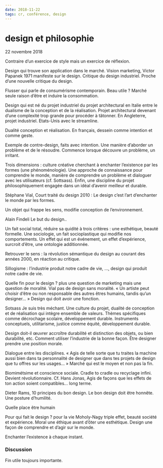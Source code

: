 ```yaml
---
date: 2018-11-22
tags: cr, conférence, design
---
```


# design et philosophie

22 novembre 2018

Contraire d’un exercice de style mais un exercice de réflexion.

Design qui trouve son application dans le marché. Vision marketing, Victor Papanek 1971 manifeste sur le design. Critique du design industriel. Proche d’une nouvelle critique du design.

Flusser qui parle de consumérisme contemporain. Beau utile ? Marché seule raison d’être et induire la consommation.

Design qui est né du projet industriel du projet architectural en Italie entre le dualisme de la conception et de la réalisation. Projet architectural devenant d’une complexité trop grande pour procéder à tâtonner. En Angleterre, projet industriel. Etats-Unis avec le streamline.

Dualité conception et réalisation. En français, dessein comme intention et comme geste.

Exemple de contre-design, faits avec intention. Une manière d’aborder un problème et de le résoudre. Commence lorsque découvre un problème, un irritant.

Trois dimensions : culture créative cherchant à enchanter l’existence par les formes (une phénoménologie). Une approche de connaissance pour comprendre le monde, manière de comprendre un problème et dialoguer avec les utilisateurs (cf. Sottsass). Enfin, une discipline du projet philosophiquement engagée dans un idéal d’avenir meilleur et durable.

Stéphane Vial, Court traité du design 2010 : Le design c’est l’art d’enchanter le monde par les formes.

Un objet qui frappe les sens, modifie conception de l’environnement. 

Alain Findeli Le but du design..

Un fait social total, réduire sa quidité à trois critères : une esthétique, beauté formelle. Une sociologie, un fait socioplastique qui modifie nos comportements. Un effet qui est un événement, un effet d’expérience, surcroit d’être, une ontologie additionnée.

Retrouver le sens : la révolution sémantique du design au courant des années 2000, en réaction au critique.

Sillogisme : l’industrie produit notre cadre de vie, ..., design qui produit notre cadre de vie.

Quelle fin pour le design ? plus une question de marketing mais une question de moralité. Vial pas de design sans moralité. « Un artiste peut choisir d‘être ou non responsable des autres êtres humains, tandis qu’un designer... » Design qui doit avoir une fonction.

Sotsass Je suis très méchant. Une culture du projet, dualité de conception et de réalisation qui intègre ensemble de valeurs. Thèmes spécifiques comme décrochage scolaire, développement durable. Instruments conceptuels, utilitarisme, justice comme équité, développement durable.

Design doit-il œuvrer accroître durabilité et distinction des objets, ou bien durabilité, etc. Comment utiliser l’industrie de la bonne façon. Être designer prendre une position morale.

Dialogue entre les disciplines. « Agis de telle sorte que tu traites la machine aussi bien dans ta personnalité de designer que dans tes projets de design que tu offres sur les usages... » Marché qui est le moyen et non pas la fin.

Biomimétsime et conscience sociale. Cradle to cradle ou recyclage infini. Devient révolutionnaire. Cf. Hans Jonas, Agis de façons que les effets de ton action soient compatibles... long terme.

Dieter Rams, 10 principes du bon design. Le bon design doit être honnête. Une posture d’humilité.

Quelle place être humain

Pour qui fait le design ? pour la vie Moholy-Nagy triple effet, beauté société et expérience. Moral une éthique avant d’ôter une esthétique. Design une façon de comprendre et d’agir sur le monde.

Enchanter l’existence à chaque instant.

### Discussion

Fin utile toujours importante.



